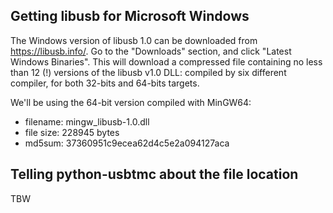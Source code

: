 Getting libusb for Microsoft Windows
------------------------------------

The Windows version of libusb 1.0 can be downloaded from https://libusb.info/. Go to the "Downloads" section,
and click "Latest Windows Binaries". This will download a compressed file containing no less than 12 (!)
versions of the libusb v1.0 DLL: compiled by six different compiler, for both 32-bits and 64-bits targets.

We'll be using the 64-bit version compiled with MinGW64:

* filename: mingw_libusb-1.0.dll
* file size: 228945 bytes
* md5sum: 37360951c9ecea62d4c5e2a094127aca

Telling python-usbtmc about the file location
---------------------------------------------

TBW
